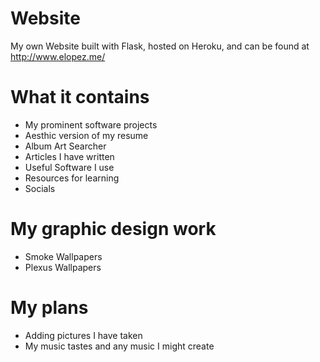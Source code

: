 # Website
My own Website built with Flask, hosted on Heroku, and can be found at http://www.elopez.me/
# What it contains
* My prominent software projects
* Aesthic version of my resume
* Album Art Searcher
* Articles I have written
* Useful Software I use
* Resources for learning
* Socials
# My graphic design work
* Smoke Wallpapers
* Plexus Wallpapers
# My plans
* Adding pictures I have taken
* My music tastes and any music I might create
